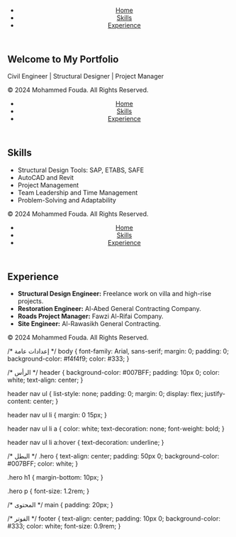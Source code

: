 <!DOCTYPE html>
<html lang="en">
<head>
    <meta charset="UTF-8">
    <meta name="viewport" content="width=device-width, initial-scale=1.0">
    <title>Mohammed Fouda - Portfolio</title>
    <link rel="stylesheet" href="style.css">
</head>
<body>
    <header>
        <nav>
            <ul>
                <li><a href="index.html">Home</a></li>
                <li><a href="skills.html">Skills</a></li>
                <li><a href="experience.html">Experience</a></li>
            </ul>
        </nav>
    </header>
    <main>
        <section class="hero">
            <h1>Welcome to My Portfolio</h1>
            <p>Civil Engineer | Structural Designer | Project Manager</p>
        </section>
    </main>
    <footer>
        <p>&copy; 2024 Mohammed Fouda. All Rights Reserved.</p>
    </footer>
</body>
</html>
<!DOCTYPE html>
<html lang="en">
<head>
    <meta charset="UTF-8">
    <meta name="viewport" content="width=device-width, initial-scale=1.0">
    <title>Mohammed Fouda - Skills</title>
    <link rel="stylesheet" href="style.css">
</head>
<body>
    <header>
        <nav>
            <ul>
                <li><a href="index.html">Home</a></li>
                <li><a href="skills.html">Skills</a></li>
                <li><a href="experience.html">Experience</a></li>
            </ul>
        </nav>
    </header>
    <main>
        <section>
            <h2>Skills</h2>
            <ul>
                <li>Structural Design Tools: SAP, ETABS, SAFE</li>
                <li>AutoCAD and Revit</li>
                <li>Project Management</li>
                <li>Team Leadership and Time Management</li>
                <li>Problem-Solving and Adaptability</li>
            </ul>
        </section>
    </main>
    <footer>
        <p>&copy; 2024 Mohammed Fouda. All Rights Reserved.</p>
    </footer>
</body>
</html>
<!DOCTYPE html>
<html lang="en">
<head>
    <meta charset="UTF-8">
    <meta name="viewport" content="width=device-width, initial-scale=1.0">
    <title>Mohammed Fouda - Experience</title>
    <link rel="stylesheet" href="style.css">
</head>
<body>
    <header>
        <nav>
            <ul>
                <li><a href="index.html">Home</a></li>
                <li><a href="skills.html">Skills</a></li>
                <li><a href="experience.html">Experience</a></li>
            </ul>
        </nav>
    </header>
    <main>
        <section>
            <h2>Experience</h2>
            <ul>
                <li><strong>Structural Design Engineer:</strong> Freelance work on villa and high-rise projects.</li>
                <li><strong>Restoration Engineer:</strong> Al-Abed General Contracting Company.</li>
                <li><strong>Roads Project Manager:</strong> Fawzi Al-Rifai Company.</li>
                <li><strong>Site Engineer:</strong> Al-Rawasikh General Contracting.</li>
            </ul>
        </section>
    </main>
    <footer>
        <p>&copy; 2024 Mohammed Fouda. All Rights Reserved.</p>
    </footer>
</body>
</html>
/* إعدادات عامة */
body {
    font-family: Arial, sans-serif;
    margin: 0;
    padding: 0;
    background-color: #f4f4f9;
    color: #333;
}

/* الرأس */
header {
    background-color: #007BFF;
    padding: 10px 0;
    color: white;
    text-align: center;
}

header nav ul {
    list-style: none;
    padding: 0;
    margin: 0;
    display: flex;
    justify-content: center;
}

header nav ul li {
    margin: 0 15px;
}

header nav ul li a {
    color: white;
    text-decoration: none;
    font-weight: bold;
}

header nav ul li a:hover {
    text-decoration: underline;
}

/* البطل */
.hero {
    text-align: center;
    padding: 50px 0;
    background-color: #007BFF;
    color: white;
}

.hero h1 {
    margin-bottom: 10px;
}

.hero p {
    font-size: 1.2rem;
}

/* المحتوى */
main {
    padding: 20px;
}

/* الفوتر */
footer {
    text-align: center;
    padding: 10px 0;
    background-color: #333;
    color: white;
    font-size: 0.9rem;
}
